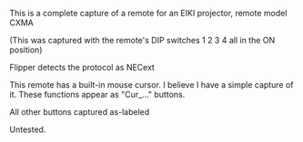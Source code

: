 This is a complete capture of a remote for an EIKI projector, remote model CXMA 

(This was captured with the remote's DIP switches 1 2 3 4 all in the ON position)

Flipper detects the protocol as NECext

This remote has a built-in mouse cursor. I believe I have a simple capture of it. These functions appear as "Cur_..." buttons.

All other buttons captured as-labeled

Untested.

